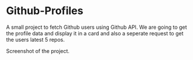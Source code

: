 # Github-Profiles


A small project to fetch Github users using Github API.
We are going to get the profile data and display it in a card and also a seperate request to get the users
latest 5 repos.

Screenshot of the project.
